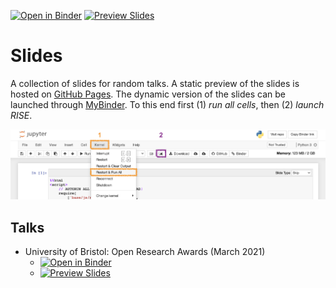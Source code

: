 [![Open in Binder](https://mybinder.org/badge_logo.svg)](https://mybinder.org/v2/gh/so-cool/slides/master)
[![Preview Slides](https://img.shields.io/badge/preview-slides-blue.svg)](https://so-cool.github.io/slides/)

# Slides #

A collection of slides for random talks.
A static preview of the slides is hosted on [GitHub Pages].
The dynamic version of the slides can be launched through [MyBinder].
To this end first (1) *run all cells*, then (2) *launch RISE*.

![RISE](.binder/proc.png)

## Talks ##

* University of Bristol: Open Research Awards (March 2021)
  - [![Open in Binder](https://mybinder.org/badge_logo.svg)](https://mybinder.org/v2/gh/so-cool/slides/master?filepath=UoB_OpenResearchPrize/orp.ipynb)
  - [![Preview Slides](https://img.shields.io/badge/preview-slides-blue.svg)](https://so-cool.github.io/slides/UoB_OpenResearchPrize/orp.slides.html)

[GitHub Pages]: https://so-cool.github.io/slides/
[MyBinder]: https://mybinder.org/v2/gh/so-cool/slides/master

